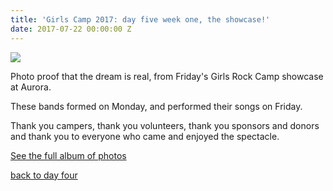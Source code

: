 ```yaml
---
title: 'Girls Camp 2017: day five week one, the showcase!'
date: 2017-07-22 00:00:00 Z
---
```


[![](/uploads/blogpost/showcase-444-10810.jpg)](http://girlsrockri.org/wp-content/uploads/2017/07/showcase-444-10810.jpg)

Photo proof that the dream is real, from Friday's Girls Rock Camp showcase at Aurora.

These bands formed on Monday, and performed their songs on Friday.

Thank you campers, thank you volunteers, thank you sponsors and donors and thank you to everyone who came and enjoyed the spectacle.

[See the full album of photos](https://www.flickr.com/photos/girlsrockri/albums/72157684300252480)

[back to day four](http://wp.me/p5zi5y-zJ)
